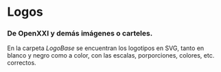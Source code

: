 # Logos

### De OpenXXI y demás imágenes o carteles.

En la carpeta *LogoBase* se encuentran los logotipos en SVG, tanto en blanco y negro como a color, con las escalas, porporciones, colores, etc. correctos.
